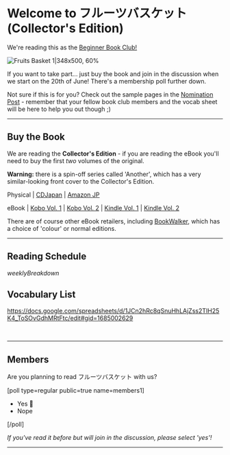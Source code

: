 # Welcome to フルーツバスケット (Collector's Edition)

We're reading this as the [Beginner Book Club!](https://community.wanikani.com/t/x/19766)

![Fruits Basket 1|348x500, 60%](upload://dN0l9qeehfcDQ9V3bhU2ny4rszw.jpeg) 

If you want to take part... just buy the book and join in the discussion when we start on the 20th of June! There's a membership poll further down.

Not sure if this is for you? Check out the sample pages in the [Nomination Post](https://community.wanikani.com/t/x/19766/3100) - remember that your fellow book club members and the vocab sheet will be here to help you out though ;)
<br>
<hr>

## Buy the Book

We are reading the **Collector's Edition** - if you are reading the eBook you'll need to buy the first *two* volumes of the original.

**Warning:** there is a spin-off series called 'Another', which has a very similar-looking front cover to the Collector's Edition.

Physical | [CDJapan](http://www.cdjapan.co.jp/product/NEOBK-1844249) | [Amazon JP](https://www.amazon.co.jp/dp/4592218116)

eBook | [Kobo Vol. 1](https://www.kobo.com/jp/en/ebook/9CKYXTki3D6yegykI26tYg) | [Kobo Vol. 2](https://www.kobo.com/jp/en/ebook/GtBNH9P48TKk2K82vfp7uQ) | [Kindle Vol. 1](https://www.amazon.co.jp/dp/B00DMU66SK) | [Kindle Vol. 2](https://www.amazon.co.jp/dp/B00DMU66WQ)

There are of course other eBook retailers, including [BookWalker](https://bookwalker.jp/st2/), which has a choice of 'colour' or normal editions.
<br>
<hr>

## Reading Schedule

$weeklyBreakdown$

## Vocabulary List

https://docs.google.com/spreadsheets/d/1JCn2hRc8qSnuHhLAjZss2TIH25K4_ToSOvGdhMRtFtc/edit#gid=1685002629

<br>
<hr>

## Members

Are you planning to read フルーツバスケット with us?

[poll type=regular public=true name=members1]

* Yes :rice_ball:
* Nope

[/poll]

*If you've read it before but will join in the discussion, please select 'yes'!*
<br>
<hr>

